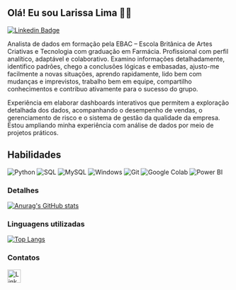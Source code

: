 ## Olá! Eu sou Larissa Lima :wave::smiley:
[![Linkedin Badge](https://img.shields.io/badge/-Larissa%20Lima-blue?style=flat-square&logo=linkedin&logoColor=white)](https://www.linkedin.com/in/larissa-lima-aa94b065/)

Analista de dados em formação pela EBAC – Escola Britânica de Artes Criativas e Tecnologia com graduação em Farmácia. Profissional com perfil analítico, adaptável e colaborativo. Examino informações detalhadamente, identifico padrões, chego a conclusões lógicas e embasadas, ajusto-me facilmente a novas situações, aprendo rapidamente, lido bem com mudanças e imprevistos, trabalho bem em equipe, compartilho conhecimentos e contribuo ativamente para o sucesso do grupo. 

Experiência em elaborar dashboards interativos que permitem a exploração detalhada dos dados, acompanhando o desempenho de vendas, o gerenciamento de risco e o sistema de gestão da qualidade da empresa. Estou ampliando minha experiência com análise de dados por meio de projetos práticos.


## Habilidades

![Python](https://img.shields.io/badge/python-3670A0?style=for-the-badge&logo=python&logoColor=ffdd54)
![SQL](https://img.shields.io/badge/SQL-0078D4?style=for-the-badge&logo=sqlite&logoColor=0078D4&color=000000)
![MySQL](https://img.shields.io/badge/MySQL-00000F?style=for-the-badge&logo=Mysql&logoColor=white)
![Windows](https://img.shields.io/badge/Windows-0078D6?style=for-the-badge&logo=Windows&logoColor=FFFFFF&color=0078D6)
![Git](https://img.shields.io/badge/GIT-E44C30?style=for-the-badge&logo=git&logoColor=white)
![Google Colab](https://img.shields.io/badge/GoogleColab-F38020?style=for-the-badge&logo=googlecolab&logoColor=white)
![Power BI](https://img.shields.io/badge/Power_BI-D9B000?style=for-the-badge&logo=Power%20BI&logoColor=FFFFFF&color=D9B000)

### Detalhes

[![Anurag's GitHub stats](https://github-readme-stats.vercel.app/api?username=Larissalcl&show_icons=true&theme=dark)](https://github.com/anuraghazra/github-readme-stats)

### Linguagens utilizadas

[![Top Langs](https://github-readme-stats.vercel.app/api/top-langs/?username=Larissalcl&layout=compact)](https://github.com/anuraghazra/github-readme-stats)

### Contatos

[<img src='https://img.shields.io/badge/LinkedIn-0077B5?style=for-the-badge&logo=linkedin&logoColor=white' alt='Linkedin' height='30'>](https://www.linkedin.com/in/larissa-lima-data/)
